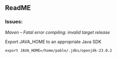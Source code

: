 ## ReadME

### Issues:

*Maven – Fatal error compiling: invalid target release*

Export JAVA_HOME to an appropriate Java SDK
```
export JAVA_HOME=/home/pablo/.jdks/openjdk-23.0.2
```
